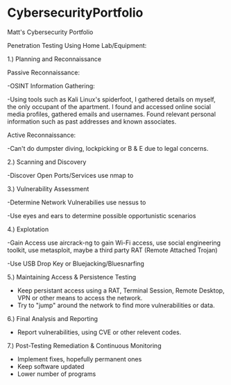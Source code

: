 # CybersecurityPortfolio
Matt's Cybersecurity Portfolio

Penetration Testing Using Home Lab/Equipment:

1.) Planning and Reconnaissance

Passive Reconnaissance:

  -OSINT Information Gathering:
  
  -Using tools such as Kali Linux's spiderfoot, I gathered details on myself, the only occupant of the apartment. I found and accessed online social media profiles, gathered emails and usernames. Found relevant personal information such as past addresses and known associates.

Active Reconnaissance:

 -Can't do dumpster diving, lockpicking or B & E due to legal concerns.

2.) Scanning and Discovery

  -Discover Open Ports/Services
  use nmap to

3.) Vulnerability Assessment

  -Determine Network Vulnerabilies
  use nessus to

  -Use eyes and ears to determine possible opportunistic scenarios

4.) Explotation

  -Gain Access
  use aircrack-ng to gain Wi-Fi access, use social engineering toolkit, use metasploit, maybe a third party RAT (Remote Attached Trojan)

  -Use USB Drop Key or Bluejacking/Bluesnarfing

5.) Maintaining Access & Persistence Testing

  - Keep persistant access using a RAT, Terminal Session, Remote Desktop, VPN or other means to access the network.
  - Try to "jump" around the network to find more vulnerabilities or data.

6.) Final Analysis and Reporting

  - Report vulnerabilities, using CVE or other relevent codes.

7.) Post-Testing Remediation & Continuous Monitoring

  - Implement fixes, hopefully permanent ones
  - Keep software updated
  - Lower number of programs
